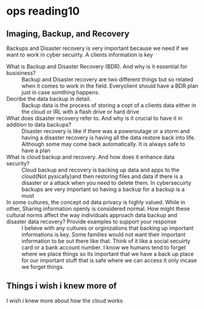 # ops reading10
## Imaging, Backup, and Recovery
Backups and Disaster recovery is very important because we need if we want to work in cyber secuirty. A clients information is key
<dl>
  <dt>What is Backup and Disaster Recovery (BDR). And why is it essential for busisiness?</dt>
  <dd>Backup and Disaster recovery are two different things but so related when it comes to work in the field. Everyclient should have a BDR plan just in case somthing happens.</dd>

  <dt>Decribe the data backup in detail.</dt>
  <dd>Backup data is the process of storing a copt of a clients data either in the cloud or IRL with a flash drive or hard drive</dd>

<dt>What does disaster recovery refer to. And why is it crucial to have it in addition to data backups?</dt>
  <dd>Disaster recovery is like if there was a poweroutage or a storm and having a disaster recovery is having all the data restore back into life. Although some may come back automatically. It is always safe to have a plan</dd>

  <dt>What is cloud backup and recovery. And how does it enhance data security?</dt>
  <dd>Cloud backup and recovery is backing up data and apps to the cloud(Not pysically)and then restoring files and data if there is a disaster or a attack when you need to delete them. In cybersecuirty backups are very important so having a backup for a backup is a must</dd>

  <dt>In some cultures, the concept od data privacy is highly valued. While in other, Sharing information openly is considered normal. How might these cultural norms affect the way individuals approach data backup and disaster data recovery? Provide examples to support your response</dt>
  <dd>I believe with any cultures or orginizations that backing up important informations is key. Some families would not want their important information to be out there like that. Think of it like a social secuirty card or a bank account number. I know we humans tend to forget where we place things so its important that we have a back up place for our important stuff that is safe where we can access it only incase we forget things.</dd>
</dl>

## Things i wish i knew more of
I wish i knew more about how the cloud works 